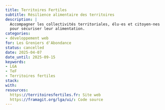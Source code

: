 ```yaml
---
title: Territoires Fertiles
subtitle: Résilience alimentaire des territoires
description: |
  Accompagner les collectivités territoriales, élu·es et citoyen·nes
  pour sécuriser leur alimentation.
categories:
- développement web
for: Les Greniers d'Abondance
status: cancelled
date: 2025-04-07
date_until: 2025-09-15
keywords:
- LGA
- TeF
- Territoires fertiles
stack:
with:
resources:
  https://territoiresfertiles.fr: Site web
  https://framagit.org/lga/ui/: Code source
---
```


